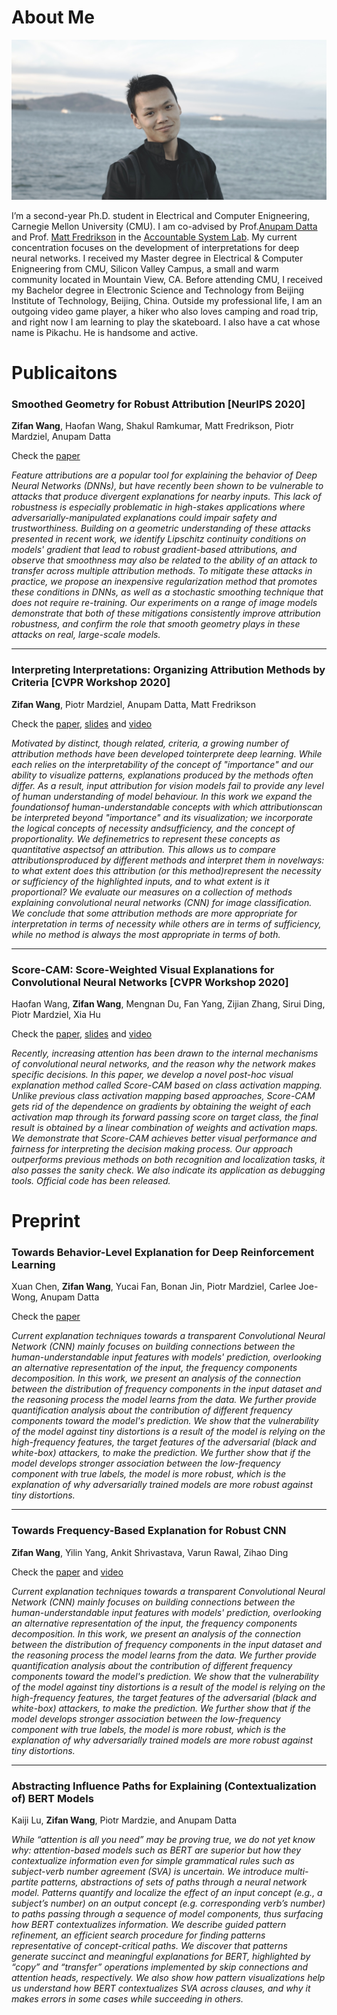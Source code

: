 # About Me

![](./images/photo.jpg)

I’m a second-year Ph.D. student in Electrical and Computer Enigneering, Carnegie Mellon University (CMU). I am co-advised by Prof.[Anupam Datta](http://www.andrew.cmu.edu/user/danupam/) and Prof. [Matt Fredrikson](http://www.cs.cmu.edu/~mfredrik/) in the [Accountable System Lab](https://fairlyaccountable.org). My current concentration focuses on the development of interpretations for deep neural networks. I received my Master degree in Electrical & Computer Enigneering from CMU, Silicon Valley Campus, a small and warm community located in Mountain View, CA. Before attending CMU, I received my Bachelor degree in Electronic Science and Technology from Beijing Institute of Technology, Beijing, China. Outside my professional life, I am an outgoing video game player, a hiker who also loves camping and road trip, and right now I am learning to play the skateboard. I also have a cat whose name is Pikachu. He is handsome and active. 



# Publicaitons 

### Smoothed Geometry for Robust Attribution [NeurIPS 2020]  

**Zifan Wang**, Haofan Wang, Shakul Ramkumar, Matt Fredrikson, Piotr Mardziel, Anupam Datta

Check the [paper](https://arxiv.org/pdf/2006.06643v1.pdf)

*Feature attributions are a popular tool for explaining the behavior of Deep Neural Networks (DNNs), but have recently been shown to be vulnerable to attacks that produce divergent explanations for nearby inputs. This lack of robustness is especially problematic in high-stakes applications where adversarially-manipulated explanations could impair safety and trustworthiness. Building on a geometric understanding of these attacks presented in recent work, we identify Lipschitz continuity conditions on models' gradient that lead to robust gradient-based attributions, and observe that smoothness may also be related to the ability of an attack to transfer across multiple attribution methods. To mitigate these attacks in practice, we propose an inexpensive regularization method that promotes these conditions in DNNs, as well as a stochastic smoothing technique that does not require re-training. Our experiments on a range of image models demonstrate that both of these mitigations consistently improve attribution robustness, and confirm the role that smooth geometry plays in these attacks on real, large-scale models.*

***



### Interpreting Interpretations: Organizing Attribution Methods by Criteria [CVPR Workshop 2020]

**Zifan Wang**, Piotr Mardziel, Anupam Datta, Matt Fredrikson

Check the [paper](https://arxiv.org/abs/2002.07985), [slides](./resource/IIOAMC/slides.pdf) and [video](https://youtu.be/cyYHoTyNMfQ)

*Motivated by distinct, though related, criteria, a growing number of attribution methods have been developed tointerprete deep learning. While each relies on the interpretability of the concept of "importance" and our ability to visualize patterns, explanations produced by the methods often differ. As a result, input attribution for vision models fail to provide any level of human understanding of model behaviour. In this work we expand the foundationsof human-understandable concepts with which attributionscan be interpreted beyond "importance" and its visualization; we incorporate the logical concepts of necessity andsufficiency, and the concept of proportionality. We definemetrics to represent these concepts as quantitative aspectsof an attribution. This allows us to compare attributionsproduced by different methods and interpret them in novelways: to what extent does this attribution (or this method)represent the necessity or sufficiency of the highlighted inputs, and to what extent is it proportional? We evaluate our measures on a collection of methods explaining convolutional neural networks (CNN) for image classification. We conclude that some attribution methods are more appropriate for interpretation in terms of necessity while others are in terms of sufficiency, while no method is always the most appropriate in terms of both.*

***



### Score-CAM: Score-Weighted Visual Explanations for Convolutional Neural Networks [CVPR Workshop 2020]

Haofan Wang, **Zifan Wang**, Mengnan Du, Fan Yang, Zijian Zhang, Sirui Ding, Piotr Mardziel, Xia Hu 

Check the [paper](http://openaccess.thecvf.com/content_CVPRW_2020/papers/w1/Wang_Score-CAM_Score-Weighted_Visual_Explanations_for_Convolutional_Neural_Networks_CVPRW_2020_paper.pdf), [slides](./resource/Score_CAM/slides.pdf) and [video](https://www.youtube.com/watch?v=lB0nZ71ASpo)

*Recently, increasing attention has been drawn to the internal mechanisms of convolutional neural networks, and the reason why the network makes specific decisions. In this paper, we develop a novel post-hoc visual explanation method called Score-CAM based on class activation mapping. Unlike previous class activation mapping based approaches, Score-CAM gets rid of the dependence on gradients by obtaining the weight of each activation map through its forward passing score on target class, the final result is obtained by a linear combination of weights and activation maps. We demonstrate that Score-CAM achieves better visual performance and fairness for interpreting the decision making process. Our approach outperforms previous methods on both recognition and localization tasks, it also passes the sanity check. We also indicate its application as debugging tools. Official code has been released.*



# Preprint

### Towards Behavior-Level Explanation for Deep Reinforcement Learning

Xuan Chen, **Zifan Wang**, Yucai Fan, Bonan Jin, Piotr Mardziel, Carlee Joe-Wong, Anupam Datta

Check the [paper](https://arxiv.org/pdf/2009.08507.pdf)

*Current explanation techniques towards a transparent Convolutional Neural Network (CNN) mainly focuses on building connections between the human-understandable input features with models' prediction, overlooking an alternative representation of the input, the frequency components decomposition. In this work, we present an analysis of the connection between the distribution of frequency components in the input dataset and the reasoning process the model learns from the data. We further provide quantification analysis about the contribution of different frequency components toward the model's prediction. We show that the vulnerability of the model against tiny distortions is a result of the model is relying on the high-frequency features, the target features of the adversarial (black and white-box) attackers, to make the prediction. We further show that if the model develops stronger association between the low-frequency component with true labels, the model is more robust, which is the explanation of why adversarially trained models are more robust against tiny distortions.*

***



### Towards Frequency-Based Explanation for Robust CNN

**Zifan Wang**, Yilin Yang, Ankit Shrivastava, Varun Rawal, Zihao Ding

Check the [paper](https://arxiv.org/abs/2005.03141) and [video](https://www.youtube.com/watch?v=GbwO8Qh-Wv0)

*Current explanation techniques towards a transparent Convolutional Neural Network (CNN) mainly focuses on building connections between the human-understandable input features with models' prediction, overlooking an alternative representation of the input, the frequency components decomposition. In this work, we present an analysis of the connection between the distribution of frequency components in the input dataset and the reasoning process the model learns from the data. We further provide quantification analysis about the contribution of different frequency components toward the model's prediction. We show that the vulnerability of the model against tiny distortions is a result of the model is relying on the high-frequency features, the target features of the adversarial (black and white-box) attackers, to make the prediction. We further show that if the model develops stronger association between the low-frequency component with true labels, the model is more robust, which is the explanation of why adversarially trained models are more robust against tiny distortions.*

***



### Abstracting Influence Paths for Explaining (Contextualization of) BERT Models

Kaiji Lu, **Zifan Wang**, Piotr Mardzie, and Anupam Datta

*While “attention is all you need” may be proving true, we do not yet know why: attention-based models such as BERT are superior but how they contextualize information even for simple grammatical rules such as subject-verb number agreement (SVA) is uncertain. We introduce multi-partite patterns, abstractions of sets of paths through a neural network model. Patterns quantify and localize the effect of an input concept (e.g., a subject’s number) on an output concept (e.g. corresponding verb’s number) to paths passing through a sequence of model components, thus surfacing how BERT contextualizes information. We describe guided pattern refinement, an efficient search procedure for finding patterns representative of concept-critical paths. We discover that patterns generate succinct and meaningful explanations for BERT, highlighted by “copy” and “transfer” operations implemented by skip connections and attention heads, respectively. We also show how pattern visualizations help us understand how BERT contextualizes SVA across clauses, and why it makes errors in some cases while succeeding in others.*
